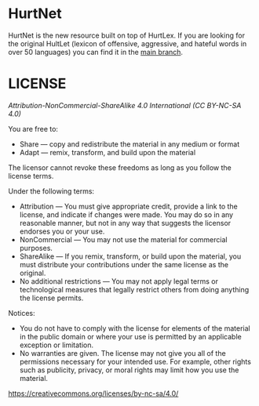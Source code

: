 # HurtNet

HurtNet is the new resource built on top of HurtLex. If you are looking for the original HultLet (lexicon of offensive, aggressive, and hateful words in over 50 languages) you can find it in the [main branch](https://github.com/valeriobasile/hurtlex).

LICENSE
==========

*Attribution-NonCommercial-ShareAlike 4.0 International (CC BY-NC-SA 4.0)*

You are free to:
* Share — copy and redistribute the material in any medium or format
* Adapt — remix, transform, and build upon the material

The licensor cannot revoke these freedoms as long as you follow the license terms.

Under the following terms:
* Attribution — You must give appropriate credit, provide a link to the license, and indicate if changes were made. You may do so in any reasonable manner, but not in any way that suggests the licensor endorses you or your use.
* NonCommercial — You may not use the material for commercial purposes.
* ShareAlike — If you remix, transform, or build upon the material, you must distribute your contributions under the same license as the original.
* No additional restrictions — You may not apply legal terms or technological measures that legally restrict others from doing anything the license permits.

Notices:
* You do not have to comply with the license for elements of the material in the public domain or where your use is permitted by an applicable exception or limitation.
* No warranties are given. The license may not give you all of the permissions necessary for your intended use. For example, other rights such as publicity, privacy, or moral rights may limit how you use the material.

https://creativecommons.org/licenses/by-nc-sa/4.0/
